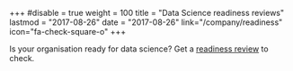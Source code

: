 +++
#disable = true
weight = 100
title = "Data Science readiness reviews"
lastmod = "2017-08-26"
date = "2017-08-26"
link="/company/readiness"
icon="fa-check-square-o"
+++

Is your organisation ready for data science? Get a [readiness review](/company/readiness) to check.